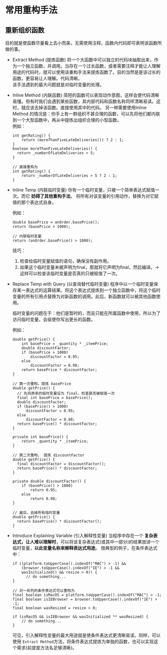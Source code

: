 # 常用重构手法

## 重新组织函数
目的就是使函数尽量看上去小而美，无需使用注释，函数内代码即可表明该函数所做的事。

* Extract Method (提炼函数)
  将一个大函数中可以独立的代码块抽取出来，作为一个独立函数，并调用。当存在一个过长函数，或者需要注释才能让人理解用途的代码时，就可以使用该重构手法来提炼函数了。目的当然是是该过长的函数，更容易让人理解。代码清晰。    
  该手法遇到的最大问题就是对临时变量的处理。

* Inline Method (内联函数)
  简短的函数可以表现动作意图，这样会使代码清晰易懂。但有时我们会遇到某些函数，其内部代码和函数名称同样清晰易读。这时，就应该去掉该函数。直接使用其中的代码。
  另一种需要使用Inline Method 的情况是：你手上有一群组织不甚合理的函数，可以先将他们都内联到一个大型函数中，再从中提炼出组织合理的小型函数。      
  例如：

    ```
    int getRating() {
        return (moreThanFiveLateDeliveries()) ? 2 : 1;
    }
    boolean moreThanFiveLateDeliveries() {
      return _numberOfLateDeliveries > 5;
    }

    // 直接重构为
    int getRating() {
        return _numberOfLateDeliveries > 5 ? 2 : 1;
    }
    ```

* Inline Temp (内联临时变量)
  你有一个临时变量，只被一个简单表达式赋值一次。而它 **妨碍了其他重构手法**。 将所有对该变量的引用动作，替换为对它赋值的那个表达式自身。

  例如：

  ```
  double basePrice = anOrder.basePrice();
  return (basePrice > 1000);

  // 内联临时变量
  return (anOrder.basePrice() > 1000);
  ```
  技巧：
    1. 检查给临时变量赋值的语句，确保没有副作用。
    2. 如果这个临时变量未被声明为final，那就将它声明为final，然后编译。-> 这样可以检查该临时变量是否真的只被赋值了一次。

* Replace Temp with Query (以查询替代临时变量)
  程序中以一个临时变量保存某一表达式的运算结果。将这个表达式提炼到一个独立函数中，将这个临时变量的所有引用点替换为对新函数的调用。此后，新函数就可以被其他函数使用。

  临时变量的问题在于：他们是暂时的，而且只能在所属函数中使用，所以为了访问临时变量，会驱使你写出更长的函数。

  例如：

  ```
  double getPrice() {
      int basePrice = _quantity * _itemPrice;
      double discountFactor;
      if (basePrice > 1000)
          discountFactor = 0.95;
      else
          discountFactor = 0.98;
      return basePrice * discountFactor;
  }

  // 第一次重构，提炼 basePrice
  double getPrice() {
    // 先将原来的临时变量设为 final，检查是否被赋值一次
    final int basePrice = basePrice();
    double discountFactor;
    if (basePrice() > 1000)
        discountFactor = 0.95;
    else
        discountFactor = 0.98;
    return basePrice() * discountFactor;
  }

  private int basePrice() {
      return _quantity * _itemPrice;
  }

  // 第二次重构， 提炼 discountFactor
  double getPrice() {
    final discountFactor = discountFactor();
    return basePrice() * discountFactor;
  }

  private double discountFactor() {
      if (basePrice() > 1000)
          return 0.95;
      else
          return 0.98;
  }

  // 最后，去掉所有临时变量
  double getPrice() {
    return basePrice() * discountFactor();
  }
  ```

* Introduce Explaining Variable (引入解释性变量)
    当程序中存在一个 **复杂表达式，让人难以理解时**，可以将该复杂表达式(或其中一部分)的结果放进一个临时变量，**以此变量名称来解释表达式用途**。
    很典型的例子，在条件表达式中：

    ```
    if ((platform.toUpperCase().indexOf("MAC") > -1) &&
        (browser.toUpperCase().indexOf("IE") > -1 &&
        wasInitialized() && resize > 0)) {
          // do something...
    }

    // 对一系列的条件表达式可以重构为
    final boolean isMacOS = platform.toUpperCase().indexOf("MAC") > -1;
    final boolean isIEBrowser = browser.toUpperCase().indexOf("IE") > -1;
    final boolean wasResized = resize > 0;

    if (isMacOS && isIEBrowser && wasInitialized ** wasResized) {
        // do something...
    }
    ```
    可见，引入解释性变量的最大用途就是使条件表达式更清晰易读。同样，可以使用 `Extract Method`方法，将条件表达式提炼为单独的函数，也可以实现这个需求(前提是方法名足够清晰)。

  
